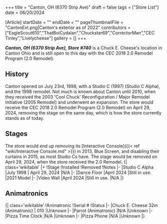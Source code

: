 +++
title = "Canton, OH (6370 Strip Ave)"
draft = false
tags = ["Store List"]
date = 06/20/2024

[Article]
startDate = ""
endDate = ""
pageThumbnailFile = "CantonExt.png|Canton's exterior as of 2022"
contributors = ["EagleScout610","ThatBoiCydalan","Chuckstar69","CorrectorMan","CEC Tinley","Livelycheese"]
gallery = []
+++

<b><i>Canton, OH (6370 Strip Ave), Store #740</b></i> is a Chuck E. Cheese's location in Canton Ohio and is still open to this day with the CEC 2018 2.0 Remodel Program (2.0 Remodel).

<h2>History</h2>
Canton opened on July 23rd, 1998, with a Studio C (1997) (Studio C Alpha), and the 1998 remodel. Not much is known about Canton until 2010, when they received the 2003 'Cool Chuck' Reconfiguration / Major Remodel Initiative (2005 Remodel) and underwent an expansion. The store would receive the CEC 2018 2.0 Remodel Program (2.0 Remodel) on April 29, 2024, removing the stage on the same day, which is how the store currently stands as of today.
<h2>Stages </h2>
The store would end up removing its [Interactive Console]({{< ref "wiki/Interactive Console.md" >}}) in 2013, Blue Screen, and disabling their curtains in 2015, as most Studio Cs have. The stage would be removed on April 29, 2024, when the store received the 2.0 Remodel.
{| class='wikitable'
|+
!Stage
!Installed
!Removed
!Notes
|-
|Studio C Alpha
|July 1998
| April 29, 2024
|N/A
|-
|Dance Floor
|April 2024
|Still in use.
|2021 Model
|-
|Video Wall
|April 2024
|Still in use.
|N/A
|}

<h2>Animatronics </h2>
{| class='wikitable'
!Animatronic
!Serial #
!Status
|-
|Chuck E. Cheese 32m (Animatronic)
| 010
|Unknown
|-
|Parrot (Animatronic)
|N/A
|Unknown
|-
|Pizza Time Clock
|N/A
|Unknown
|-
|Pizza Phone
|N/A
|Unknown
|}


